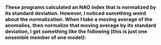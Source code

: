 ### These programs calculated an NAO index that is normalized by its standard deviation. However, I noticed something weird about the normalization. When I take a moving average of the anomalies, then normalize that moving average by its standard deviation, I get something like the following (this is just one ensemble member of one model):

